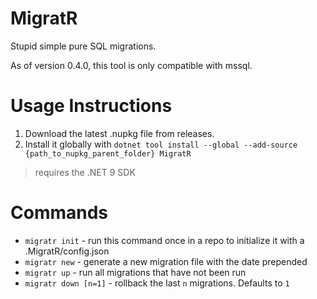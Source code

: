 # MigratR
Stupid simple pure SQL migrations.

As of version 0.4.0, this tool is only compatible with mssql.
# Usage Instructions
1. Download the latest .nupkg file from releases.
2. Install it globally with `dotnet tool install --global --add-source {path_to_nupkg_parent_folder} MigratR`
> requires the .NET 9 SDK
# Commands
- `migratr init` - run this command once in a repo to initialize it with a .MigratR/config.json
- `migratr new` - generate a new migration file with the date prepended
- `migratr up` - run all migrations that have not been run
- `migratr down [n=1]` - rollback the last `n` migrations. Defaults to `1`
